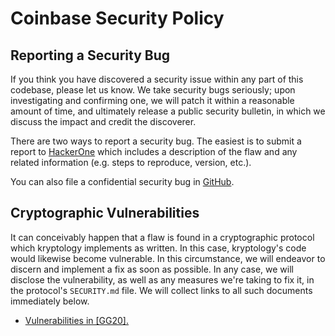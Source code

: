# Coinbase Security Policy

## Reporting a Security Bug

If you think you have discovered a security issue within any part of this codebase, please let us know. We take security bugs seriously; upon investigating and confirming one, we will patch it within a reasonable amount of time, and ultimately release a public security bulletin, in which we discuss the impact and credit the discoverer.

There are two ways to report a security bug. The easiest is to submit a report to [HackerOne](https://hackerone.com/coinbase) which includes a description of the flaw and any related information (e.g. steps to reproduce, version, etc.).

You can also file a confidential security bug in [GitHub](https://github.com/brendanjryan/kryptology/security/advisories).

## Cryptographic Vulnerabilities

It can conceivably happen that a flaw is found in  a cryptographic protocol which kryptology implements as written. In this case, kryptology's code would likewise become vulnerable. In this circumstance, we will endeavor to discern and implement a fix as soon as possible. In any case, we will disclose the vulnerability, as well as any measures we're taking to fix it, in the protocol's `SECURITY.md` file. We will collect links to all such documents immediately below.

 - [Vulnerabilities in [GG20].](/pkg/tecdsa/gg20/SECURITY.md)